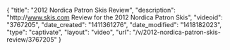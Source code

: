 {
    "title": "2012 Nordica Patron Skis Review",
    "description": "http:\/\/www.skis.com Review for the 2012 Nordica Patron Skis",
    "videoid": "3767205",
    "date_created": "1411361276",
    "date_modified": "1418182023",
    "type": "captivate",
    "layout": "video",
    "url": "\/v\/2012-nordica-patron-skis-review\/3767205"
}